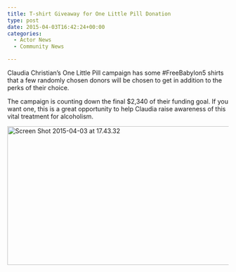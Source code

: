 ```yaml
---
title: T-shirt Giveaway for One Little Pill Donation
type: post
date: 2015-04-03T16:42:24+00:00
categories:
  - Actor News
  - Community News

---
```

Claudia Christian&#8217;s One Little Pill campaign has some ‪#‎FreeBabylon5‬ shirts that a few randomly chosen donors will be chosen to get in addition to the perks of their choice.

The campaign is counting down the final $2,340 of their funding goal. If you want one, this is a great opportunity to help Claudia raise awareness of this vital treatment for alcoholism.



[<img src="http://freeb5:8888/wp-content/uploads/2015/04/Screen-Shot-2015-04-03-at-17.43.32.png" alt="Screen Shot 2015-04-03 at 17.43.32" width="511" height="315" class="alignnone size-full wp-image-1169" />][1]

 [1]: https://www.facebook.com/OneLittlePillDocumentary
